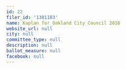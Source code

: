 ```yaml
---
id: 22
filer_id: '1381183'
name: Kaplan for Oakland City Council 2016
website_url: null
city: null
committee_type: null
description: null
ballot_measure: null
facebook: null
---
```

